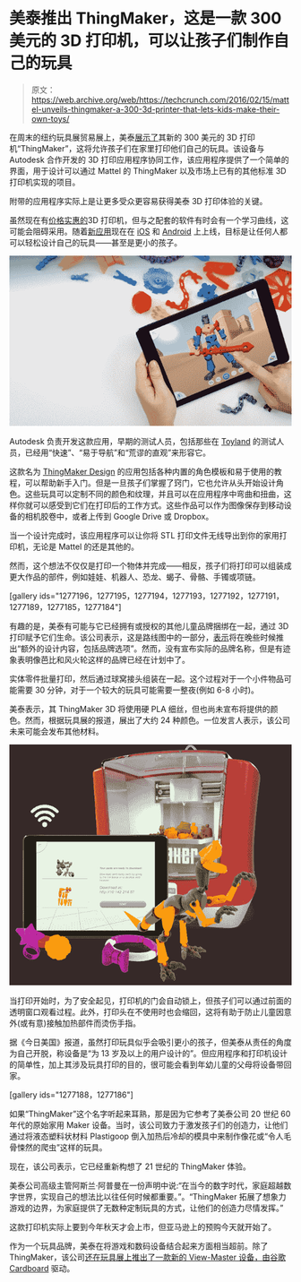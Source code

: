 # 美泰推出 ThingMaker，这是一款 300 美元的 3D 打印机，可以让孩子们制作自己的玩具

> 原文：<https://web.archive.org/web/https://techcrunch.com/2016/02/15/mattel-unveils-thingmaker-a-300-3d-printer-that-lets-kids-make-their-own-toys/>

在周末的纽约玩具展贸易展上，美泰[展示了](https://web.archive.org/web/20230313101738/http://www.prnewswire.com/news-releases/mattel-reimagines-thingmaker-allowing-families-to-become-toy-makers-with-at-home-3d-printing-300219357.html)其新的 300 美元的 3D 打印机“ThingMaker”，这将允许孩子们在家里打印他们自己的玩具。该设备与 Autodesk 合作开发的 3D 打印应用程序协同工作，该应用程序提供了一个简单的界面，用于设计可以通过 Mattel 的 ThingMaker 以及市场上已有的其他标准 3D 打印机实现的项目。

附带的应用程序实际上是让更多受众更容易获得美泰 3D 打印体验的关键。

虽然现在有[价格实惠的](https://web.archive.org/web/20230313101738/https://techcrunch.com/gallery/five-good-3d-printers-you-can-buy-before-the-holiday/)3D 打印机，但与之配套的软件有时会有一个学习曲线，这可能会阻碍采用。随着[新应用](https://web.archive.org/web/20230313101738/http://thingmaker.com/design)现在在 [iOS](https://web.archive.org/web/20230313101738/https://itunes.apple.com/us/app/thingmaker-design/id1078356242) 和 [Android](https://web.archive.org/web/20230313101738/https://play.google.com/store/apps/details?id=com.mattel.thingmakerdesign) 上上线，目标是让任何人都可以轻松设计自己的玩具——甚至是更小的孩子。

![hero](img/6bde297c859b4881aa8f1b3272b9f0d2.png)

Autodesk 负责开发这款应用，早期的测试人员，包括那些在 [Toyland](https://web.archive.org/web/20230313101738/http://toyland.gizmodo.com/mattel-is-making-a-300-3d-printing-toy-studio-for-kids-1759078152) 的测试人员，已经用“快速”、“易于导航”和“荒谬的直观”来形容它。

这款名为 [ThingMaker Design](https://web.archive.org/web/20230313101738/http://thingmaker.com/design) 的应用包括各种内置的角色模板和易于使用的教程，可以帮助新手入门。但是一旦孩子们掌握了窍门，它也允许从头开始设计角色。这些玩具可以定制不同的颜色和纹理，并且可以在应用程序中弯曲和扭曲，这样你就可以感受到它们在打印后的工作方式。这些作品可以作为图像保存到移动设备的相机胶卷中，或者上传到 Google Drive 或 Dropbox。

当一个设计完成时，该应用程序可以让你将 STL 打印文件无线导出到你的家用打印机，无论是 Mattel 的还是其他的。

然而，这个想法不仅仅是打印一个物体并完成——相反，孩子们将打印可以组装成更大作品的部件，例如娃娃、机器人、恐龙、蝎子、骨骼、手镯或项链。

[gallery ids="1277196，1277195，1277194，1277193，1277192，1277191，1277189，1277185，1277184"]

有趣的是，美泰有可能与它已经拥有或授权的其他儿童品牌捆绑在一起，通过 3D 打印赋予它们生命。该公司表示，这是路线图中的一部分，[表示](https://web.archive.org/web/20230313101738/http://www.prnewswire.com/news-releases/mattel-reimagines-thingmaker-allowing-families-to-become-toy-makers-with-at-home-3d-printing-300219357.html)将在晚些时候推出“额外的设计内容，包括品牌选项”。然而，没有宣布实际的品牌名称，但是有迹象表明像芭比和风火轮这样的品牌已经在计划中了。

实体零件批量打印，然后通过球窝接头组装在一起。这个过程对于一个小件物品可能需要 30 分钟，对于一个较大的玩具可能需要一整夜(例如 6-8 小时)。

美泰表示，其 ThingMaker 3D 将使用硬 PLA 细丝，但也尚未宣布将提供的颜色。然而，根据玩具展的报道，展出了大约 24 种颜色。一位发言人表示，该公司未来可能会发布其他材料。

![1](img/be07e45cf688077d08638b47480742bb.png)

当打印开始时，为了安全起见，打印机的门会自动锁上，但孩子们可以通过前面的透明窗口观看过程。此外，打印头在不使用时也会缩回，这将有助于防止儿童因意外(或有意)接触加热部件而烫伤手指。

据《今日美国》报道，虽然打印玩具似乎会吸引更小的孩子，但美泰从责任的角度为自己开脱，称设备是“为 13 岁及以上的用户设计的”。但应用程序和打印机设计的简单性，加上其涉及玩具打印的目的，很可能会看到年幼儿童的父母将设备带回家。

[gallery ids="1277188，1277186"]

如果“ThingMaker”这个名字听起来耳熟，那是因为它参考了美泰公司 20 世纪 60 年代的原始家用 Maker 设备。当时，该公司致力于激发孩子们的创造力，让他们通过将液态塑料状材料 Plastigoop 倒入加热后冷却的模具中来制作像花或“令人毛骨悚然的爬虫”这样的玩具。

现在，该公司表示，它已经重新构想了 21 世纪的 ThingMaker 体验。

美泰公司高级主管阿斯兰·阿普曼在一份声明中说:“在当今的数字时代，家庭超越数字世界，实现自己的想法比以往任何时候都重要。”。“ThingMaker 拓展了想象力游戏的边界，为家庭提供了无数种定制玩具的方式，让他们的创造力尽情发挥。”

这款打印机实际上要到今年秋天才会上市，但亚马逊上的预购今天就开始了。

作为一个玩具品牌，美泰在将游戏和数码设备结合起来方面相当超前。除了 ThingMaker，该公司[还在玩具展上推出了一款新的 View-Master 设备，由谷歌 Cardboard](https://web.archive.org/web/20230313101738/https://techcrunch.com/2015/02/13/google-and-mattel-revive-the-85-year-old-view-master-with-cardboard-vr/) 驱动。